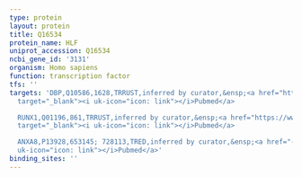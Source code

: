 ```yaml
---
type: protein
layout: protein
title: Q16534
protein_name: HLF
uniprot_accession: Q16534
ncbi_gene_id: '3131'
organism: Homo sapiens
function: transcription factor
tfs: ''
targets: 'DBP,Q10586,1628,TRRUST,inferred by curator,&ensp;<a href="https://www.ncbi.nlm.nih.gov/pubmed/?term=9571207%5Buid%5D"
  target="_blank"><i uk-icon="icon: link"></i>Pubmed</a>

  RUNX1,Q01196,861,TRRUST,inferred by curator,&ensp;<a href="https://www.ncbi.nlm.nih.gov/pubmed/?term=11486032%5Buid%5D"
  target="_blank"><i uk-icon="icon: link"></i>Pubmed</a>

  ANXA8,P13928,653145; 728113,TRED,inferred by curator,&ensp;<a href="-" target="_blank"><i
  uk-icon="icon: link"></i>Pubmed</a>'
binding_sites: ''
---
```

